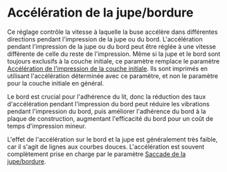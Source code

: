 Accélération de la jupe/bordure
====
Ce réglage contrôle la vitesse à laquelle la buse accélère dans différentes directions pendant l'impression de la jupe ou du bord. L'accélération pendant l'impression de la jupe ou du bord peut être réglée à une vitesse différente de celle du reste de l'impression. Même si la jupe et le bord sont toujours exclusifs à la couche initiale, ce paramètre remplace le paramètre [Accélération de l'impression de la couche initiale](acceleration_print_layer_0.md). Ils sont imprimés en utilisant l'accélération déterminée avec ce paramètre, et non le paramètre pour la couche initiale en général.

Le bord est crucial pour l'adhérence du lit, donc la réduction des taux d'accélération pendant l'impression du bord peut réduire les vibrations pendant l'impression du bord, puis améliorer l'adhérence du bord à la plaque de construction, augmentant l'efficacité du bord pour un coût de temps d'impression mineur.

L'effet de l'accélération sur le bord et la jupe est généralement très faible, car il s'agit de lignes aux courbes douces. L'accélération est souvent complètement prise en charge par le paramètre [Saccade de la jupe/bordure](jerk_skirt_brim.md).
